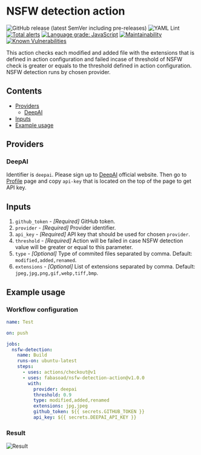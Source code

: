 # NSFW detection action
![GitHub release (latest SemVer including pre-releases)](https://img.shields.io/github/v/release/fabasoad/nsfw-detection-action?include_prereleases) ![YAML Lint](https://github.com/fabasoad/nsfw-detection-action/workflows/YAML%20Lint/badge.svg) [![Total alerts](https://img.shields.io/lgtm/alerts/g/fabasoad/nsfw-detection-action.svg?logo=lgtm&logoWidth=18)](https://lgtm.com/projects/g/fabasoad/nsfw-detection-action/alerts/) [![Language grade: JavaScript](https://img.shields.io/lgtm/grade/javascript/g/fabasoad/nsfw-detection-action.svg?logo=lgtm&logoWidth=18)](https://lgtm.com/projects/g/fabasoad/nsfw-detection-action/context:javascript) [![Maintainability](https://api.codeclimate.com/v1/badges/4b83792aebf367a33f6c/maintainability)](https://codeclimate.com/github/fabasoad/nsfw-detection-action/maintainability) [![Known Vulnerabilities](https://snyk.io/test/github/fabasoad/nsfw-detection-action/badge.svg?targetFile=package.json)](https://snyk.io/test/github/fabasoad/nsfw-detection-action?targetFile=package.json)

This action checks each modified and added file with the extensions that is defined in action configuration and failed incase of threshold of NSFW check is greater or equals to the threshold defined in action configuration. NSFW detection runs by chosen provider.

## Contents
- [Providers](#providers)
  - [DeepAI](#deepai)
- [Inputs](#inputs)
- [Example usage](#example-usage)

## Providers

### DeepAI
Identifier is `deepai`. Please sign up to [DeepAI](https://deepai.org/) official website. Then go to [Profile](https://deepai.org/dashboard/profile) page and copy `api-key` that is located on the top of the page to get API key.

## Inputs
1. `github_token` - _[Required]_ GitHub token. 
2. `provider` - _[Required]_ Provider identifier.
3. `api_key` - _[Required]_ API key that should be used for chosen `provider`.
4. `threshold` - _[Required]_ Action will be failed in case NSFW detection value will be greater or equal to this parameter.
5. `type` - _[Optional]_ Type of commited files separated by comma. Default: `modified,added,renamed`.
6. `extensions` - _[Optional]_ List of extensions separated by comma. Default: `jpeg,jpg,png,gif,webp,tiff,bmp`.

## Example usage

### Workflow configuration

```yaml
name: Test

on: push

jobs:
  nsfw-detection:
    name: Build
    runs-on: ubuntu-latest
    steps:
      - uses: actions/checkout@v1
      - uses: fabasoad/nsfw-detection-action@v1.0.0
        with:
          provider: deepai
          threshold: 0.9
          type: modified,added,renamed
          extensions: jpg,jpeg
          github_token: ${{ secrets.GITHUB_TOKEN }}
          api_key: ${{ secrets.DEEPAI_API_KEY }}
```

### Result
![Result](https://raw.githubusercontent.com/fabasoad/nsfw-detection-action/master/screenshot.png)
